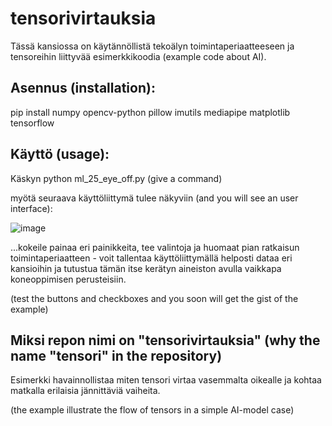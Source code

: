 # tensorivirtauksia
Tässä kansiossa on käytännöllistä tekoälyn toimintaperiaatteeseen ja tensoreihin liittyvää esimerkkikoodia (example code about AI).

## Asennus (installation): 
pip install numpy opencv-python pillow imutils mediapipe matplotlib tensorflow

## Käyttö (usage): 

Käskyn python ml_25_eye_off.py (give a command) 

myötä seuraava käyttöliittymä tulee näkyviin (and you will see an user interface): 

![image](https://github.com/user-attachments/assets/9b10f8fc-e560-4c86-b88c-baffe867e029)

...kokeile painaa eri painikkeita, tee valintoja ja huomaat pian ratkaisun toimintaperiaatteen - voit tallentaa
käyttöliittymällä helposti dataa eri kansioihin ja tutustua tämän itse kerätyn aineiston avulla vaikkapa koneoppimisen perusteisiin.

(test the buttons and checkboxes and you soon will get the gist of the example)

## Miksi repon nimi on "tensorivirtauksia" (why the name "tensori" in the repository)

Esimerkki havainnollistaa miten tensori virtaa vasemmalta oikealle ja kohtaa matkalla erilaisia jännittäviä vaiheita.

(the example illustrate the flow of tensors in a simple AI-model case)
